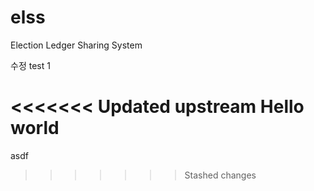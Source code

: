 # elss

Election Ledger Sharing System

수정 test 1

<<<<<<< Updated upstream
Hello world
=======
asdf

>>>>>>> Stashed changes
